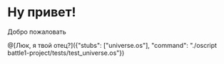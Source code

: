 # Ну привет!

Добро пожаловать

@[Люк, я твой отец?]({"stubs": ["universe.os"], "command": "./oscript battle1-project/tests/test_universe.os"}) 